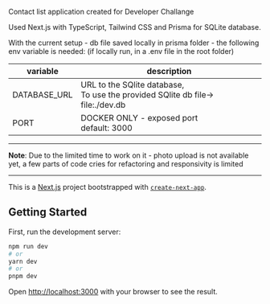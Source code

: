 Contact list application created for Developer Challange

Used Next.js with TypeScript, Tailwind CSS and Prisma for SQLite database.

With the current setup - db file saved locally in prisma folder - the following env variable is needed: (if locally run, in a .env file in the root folder)

| variable     | description                                                                         |
| ------------ | ----------------------------------------------------------------------------------- |
| DATABASE_URL | URL to the SQlite database, <br> To use the provided SQlite db file-> file:./dev.db |
| PORT         | DOCKER ONLY - exposed port <br> default: 3000                                       |

---

**Note**: Due to the limited time to work on it - photo upload is not available yet, a few parts of code cries for refactoring and responsivity is limited

---

This is a [Next.js](https://nextjs.org/) project bootstrapped with [`create-next-app`](https://github.com/vercel/next.js/tree/canary/packages/create-next-app).

## Getting Started

First, run the development server:

```bash
npm run dev
# or
yarn dev
# or
pnpm dev
```

Open [http://localhost:3000](http://localhost:3000) with your browser to see the result.
